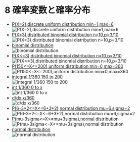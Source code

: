 # 8 確率変数と確率分布
- [P\(X=2\),discrete uniform distribution min=1,max=6](https://www.wolframalpha.com/input?i=P%28X%3D2%29%2Cdiscrete%20uniform%20distribution%20min%3D1%2Cmax%3D6)<br>![P\(X=2\),discrete uniform distribution min=1,max=6](images/01.png)
- [P\(X=3\),distributed binomial distribution n=10,p=3/10](https://www.wolframalpha.com/input?i=P%28X%3D3%29%2Cdistributed%20binomial%20distribution%20n%3D10%2Cp%3D3%2F10)<br>![P\(X=3\),distributed binomial distribution n=10,p=3/10](images/02.png)
- [binomial distribution](https://www.wolframalpha.com/input?i=binomial%20distribution)<br>![binomial distribution](images/03.png)
- [P\(X<=3\),distributed binomial distribution n=10,p=3/10](https://www.wolframalpha.com/input?i=P%28X%3C%3D3%29%2Cdistributed%20binomial%20distribution%20n%3D10%2Cp%3D3%2F10)<br>![P\(X<=3\),distributed binomial distribution n=10,p=3/10](images/04.png)
- [P\(150<=X<=200\),uniform distribution min=0,max=360](https://www.wolframalpha.com/input?i=P%28150%3C%3DX%3C%3D200%29%2Cuniform%20distribution%20min%3D0%2Cmax%3D360)<br>![P\(150<=X<=200\),uniform distribution min=0,max=360](images/05.png)
- [integral 1/360 150 to 200](https://www.wolframalpha.com/input?i=integral%201%2F360%20150%20to%20200)<br>![integral 1/360 150 to 200](images/06.png)
- [int 1/360 0 to x](https://www.wolframalpha.com/input?i=int%201%2F360%200%20to%20x)<br>![int 1/360 0 to x](images/07.png)
- [d/dx x/360](https://www.wolframalpha.com/input?i=d%2Fdx%20x%2F360)<br>![d/dx x/360](images/08.png)
- [P\(6\-3\*2<=X<=6\+3\*2\),normal distribution mu=6,sigma=2](https://www.wolframalpha.com/input?i=P%286-3%2A2%3C%3DX%3C%3D6%2B3%2A2%29%2Cnormal%20distribution%20mu%3D6%2Csigma%3D2)<br>![P\(6\-3\*2<=X<=6\+3\*2\),normal distribution mu=6,sigma=2](images/09.png)
- [P\(mu\-3sigma<=X<=mu\+3sigma\),normal distribution](https://www.wolframalpha.com/input?i=P%28mu-3sigma%3C%3DX%3C%3Dmu%2B3sigma%29%2Cnormal%20distribution)<br>![P\(mu\-3sigma<=X<=mu\+3sigma\),normal distribution](images/10.png)
- [normal distribution](https://www.wolframalpha.com/input?i=normal%20distribution)<br>![normal distribution](images/11.png)

